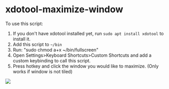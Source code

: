# xdotool-maximize-window

To use this script: 

1. If you don't have xdotool installed yet, run `sudo apt install xdotool` to install it.
2. Add this script to `~/bin`
3. Run: "sudo chmod a+x ~/bin/fullscreen"
4. Open Settings>Keyboard Shortcuts>Custom Shortcuts and add a custom keybinding to call this script.
5. Press hotkey and click the window you would like to maximize. (Only works if window is not tiled)

![](fullscreen.gif)
